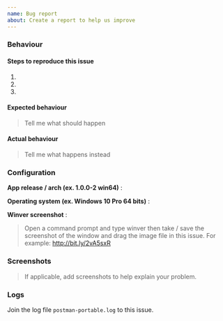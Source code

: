 ```yaml
---
name: Bug report
about: Create a report to help us improve
---
```


### Behaviour

#### Steps to reproduce this issue

1.
2.
3.

#### Expected behaviour

> Tell me what should happen

#### Actual behaviour

> Tell me what happens instead

### Configuration

**App release / arch (ex. 1.0.0-2 win64)** :

**Operating system (ex. Windows 10 Pro 64 bits)** :

**Winver screenshot** :

> Open a command prompt and type winver then take / save the screenshot of the window and drag the image file in this issue. For example: http://bit.ly/2vA5sxR

### Screenshots

> If applicable, add screenshots to help explain your problem.

### Logs

Join the log file `postman-portable.log` to this issue.

